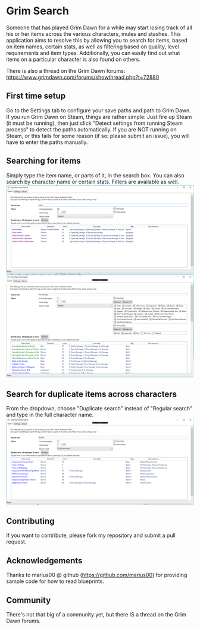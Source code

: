 # Grim Search

Someone that has played Grim Dawn for a while may start losing track of all his or her items across the various characters, mules and stashes. This application aims to resolve this by allowing you to search for items, based on item names, certain stats, as well as filtering based on quality, level requirements and item types. Additionally, you can easily find out what items on a particular character is also found on others.

There is also a thread on the Grim Dawn forums: https://www.grimdawn.com/forums/showthread.php?t=72880

## First time setup
Go to the Settings tab to configure your save paths and path to Grim Dawn. If you run Grim Dawn on Steam, things are rather simple: Just fire up Steam (it must be running), then just click "Detect settings from running Steam process" to detect the paths automatically. If you are NOT running on Steam, or this fails for some reason (if so: please submit an issue), you will have to enter the paths manually.

## Searching for items
Simply type the item name, or parts of it, in the search box. You can also search by character name or certain stats. Filters are available as well.
![Regular search](https://github.com/hallgeirl/gd-item-search/blob/master/assets/GDItemSearchRegularSearch.png)
![Regular search on stats](https://github.com/hallgeirl/gd-item-search/blob/master/assets/GDItemSearchQualityFilter.png)

## Search for duplicate items across characters
From the dropdown, choose "Duplicate search" instead of "Regular search" and type in the full character name.
![Regular search](https://github.com/hallgeirl/gd-item-search/blob/master/assets/GDItemSearchDuplicateSearch.png)

## Contributing
If you want to contribute, please fork my repository and submit a pull request. 

## Acknowledgements
Thanks to marius00 @ github (https://github.com/marius00) for providing sample code for how to read blueprints.

## Community
There's not that big of a community yet, but there IS a thread on the Grim Dawn forums. 
